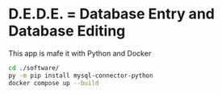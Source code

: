 # D.E.D.E. = Database Entry and Database Editing

This app is mafe it with Python and Docker

```bash
cd ./software/
py -m pip install mysql-connector-python
docker compose up --build